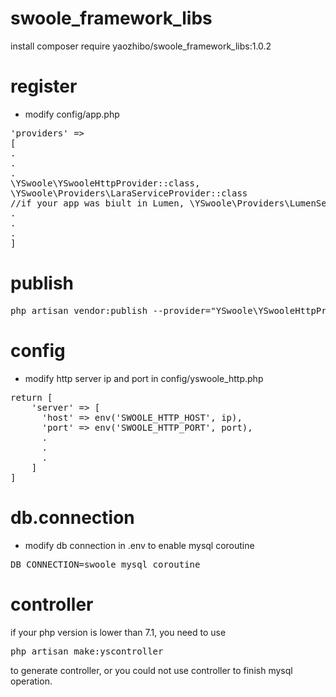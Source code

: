 # swoole_framework_libs

install
composer require yaozhibo/swoole_framework_libs:1.0.2

# register
- modify config/app.php
<pre>
'providers' =>
[
.
.
.
\YSwoole\YSwooleHttpProvider::class,
\YSwoole\Providers\LaraServiceProvider::class
//if your app was biult in Lumen, \YSwoole\Providers\LumenServiceProvider::class instead.
.
.
.
]
</pre>
# publish
<pre>
php artisan vendor:publish --provider="YSwoole\YSwooleHttpProvider"
</pre>

# config
- modify http server ip and port in config/yswoole_http.php
<pre>
return [
    'server' => [
      'host' => env('SWOOLE_HTTP_HOST', ip),
      'port' => env('SWOOLE_HTTP_PORT', port),
      .
      .
      .
    ]
]      
</pre>

# db.connection
- modify db connection in .env to enable mysql coroutine
<pre>
DB_CONNECTION=swoole_mysql_coroutine
</pre>

# controller
if your php version is lower than 7.1, you need to use 
<pre>php artisan make:yscontroller</pre>
to generate controller, or you could not use controller to finish mysql operation.
